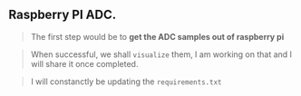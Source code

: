
## Raspberry PI ADC.


> The first step would be to **get the ADC samples out of raspberry pi**

> When successful, we shall `visualize` them, I am working on that and I will share it once completed.

> I will constanctly be updating the `requirements.txt`

> 

